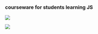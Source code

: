 ### courseware for students learning JS
![](https://github.com/garevna/js-course/blob/master/images/a-level-ico.png?raw=true)


![](https://raw.githubusercontent.com/garevna/js-course/master/images/a-level.png)